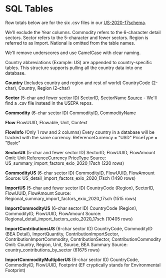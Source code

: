 # SQL Tables

Row totals below are for the six .csv files in our [US-2020-17schema](https://github.com/ModelEarth/OpenFootprint/tree/main/impacts/exiobase/US/2020).

We'll exclude the Year columns.
Commodity refers to the 6-character detail sectors.
Sector refers to the 5-character and fewer sectors.
Region is referred to as Import.
National is omitted from the table names.

We'll remove underscores and use CamelCase with clear naming.

Country abbreviations (Example: US) are appended to country-specific tables.
This structure supports pulling all the country data into one database.

**Country** (Includes country and region and rest of world)
CountryCode (2-char), Country, Region (2-char)

**Sector** (5-char and fewer sector ID)
SectorID, SectorName
[Source](https://github.com/ModelEarth/OpenFootprint/blob/main/impacts/2020/USEEIOv2.0.1-411/sectors.json) - We'll find a .csv file instead in the USEPA repos.

**Commodity** (6-char sector ID)
CommodityID, CommodityName

**Flow**
FlowUUID, Flowable, Unit, Context

**FlowInfo** (Only 1 row and 2 columns)
Every country in a database will be tracked with the same currency.
ReferenceCurrency = "USD"
PriceType = "Basic"

**SectorUS** (5-char and fewer sector ID)
SectorID, FlowUUID, FlowAmount
Omit: Unit ReferenceCurrency PriceType 
Source: US_summary_import_factors_exio_2020_17sch (220 rows)

**CommodityUS** (6-char sector ID)
CommodityID, FlowUUID, FlowAmount
Source: US_detail_import_factors_exio_2020_17sch (1490 rows)

**ImportUS** (5-char and fewer sector ID)
CountryCode (Region), SectorID, FlowUUID, FlowAmount
Source: Regional_summary_import_factors_exio_2020_17sch (1515 rows)

**ImportCommodityUS** (6-char sector ID)
CountryCode (Region), CommodityID, FlowUUID, FlowAmount
Source: Regional_detail_import_factors_exio_2020_17sch (10405 rows)

**ImportContributionsUS** (6-char sector ID)
CountryCode, CommodityID (BEA Detail), ImportQuantity, ContributionImportSector, ContributionImportCommodity, ContributionSector, ContributionCommodity
Omit: Country, Region, Unit, Source, BEA Summary
Source: country_contributions_by_sector (61675 rows)

**ImportCommodityMultiplierUS** (6-char sector ID)
CountryCode, CommodityID, FlowUUID, Footprint (EF cryptically stands for Environmental Footprint)